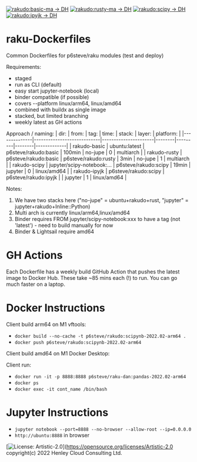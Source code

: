 [![rakudo:basic-ma -> DH](https://github.com/p6steve/raku-Dockerfiles/actions/workflows/basic-ma-weekly.yaml/badge.svg)](https://github.com/p6steve/raku-Dockerfiles/actions/workflows/basic-ma-weekly.yaml)
[![rakudo:rusty-ma -> DH](https://github.com/p6steve/raku-Dockerfiles/actions/workflows/rusty-ma-weekly.yaml/badge.svg)](https://github.com/p6steve/raku-Dockerfiles/actions/workflows/rusty-ma-weekly.yaml)
[![rakudo:scipy -> DH](https://github.com/p6steve/raku-Dockerfiles/actions/workflows/scipy-weekly.yaml/badge.svg)](https://github.com/p6steve/raku-Dockerfiles/actions/workflows/scipy-weekly.yaml)
[![rakudo:ipyjk -> DH](https://github.com/p6steve/raku-Dockerfiles/actions/workflows/ipyjk-weekly.yaml/badge.svg)](https://github.com/p6steve/raku-Dockerfiles/actions/workflows/ipyjk-weekly.yaml)

# raku-Dockerfiles
Common Dockerfiles for p6steve/raku modules (test and deploy)

Requirements:
* staged
* run as CLI (default)
* easy start jupyter-notebook (local)
* binder compatible (if possible)
* covers --platform linux/arm64, linux/amd64
* combined with buildx as single image
* stacked, but limited branching
* weekly latest as GH actions

Approach / naming:
| dir:         | from:                      | tag:                 | time:  | stack:  | layer: | platform:   |
|--------------|----------------------------|----------------------|--------|---------|--------|-------------|
| rakudo-basic | ubuntu:latest              | p6steve/rakudo:basic | 100min | no-jupe |    0   |  multiarch  |
| rakudo-rusty | p6steve/rakudo:basic       | p6steve/rakudo:rusty |   3min | no-jupe |    1   |  multiarch  |
| rakudo-scipy | jupyter/scipy-notebook:... | p6steve/rakudo:scipy |  19min | jupyter |    0   | linux/amd64 |
| rakudo-ipyjk | p6steve/rakudo:scipy       | p6steve/rakudo:ipyjk |        | jupyter |    1   | linux/amd64 |

Notes:
1. We have two stacks here ("no-jupe" = ubuntu+rakudo+rust, "jupyter" = jupyter+rakudo+Inline::Python)
2. Multi arch is currently linux/arm64,linux/amd64
3. Binder requires FROM jupyter/scipy-notebook:xxx to have a tag (not 'latest') - need to build manually for now
4. Binder & Lightsail require amd64

# GH Actions

Each Dockerfile has a weekly build GitHub Action that pushes the latest image to Docker Hub. These take ~85 mins each (!) to run. You can go much faster on a laptop.

# Docker Instructions

Client build arm64 on M1 vftools:

* ```docker build --no-cache -t p6steve/rakudo:scipynb-2022.02-arm64 .```
* ```docker push p6steve/rakudo:scipynb-2022.02-arm64```

Client build amd64 on M1 Docker Desktop:

Client run:

* ```docker run -it -p 8888:8888 p6steve/raku-dan:pandas-2022.02-arm64```
* ```docker ps```
* ```docker exec -it cont_name /bin/bash```

# Jupyter Instructions

* ```jupyter notebook --port=8888 --no-browser --allow-root --ip=0.0.0.0```
* ```http://ubuntu:8888``` in browser

[![License: Artistic-2.0](https://img.shields.io/badge/License-Artistic%202.0-0298c3.svg)](https://opensource.org/licenses/Artistic-2.0
copyright(c) 2022 Henley Cloud Consulting Ltd.

